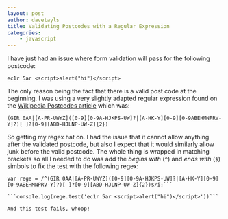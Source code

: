 ```yaml
--- 
layout: post 
author: davetayls 
title: Validating Postcodes with a Regular Expression
categories:
    - javascript
---
```


I have just had an issue where form validation will pass for the following postcode:

```ec1r 5ar <script>alert("hi")</script>```

The only reason being the fact that there is a valid post code at the beginning. I was using a very slightly adapted regular expression found on the [Wikipedia Postcodes article](http://en.wikipedia.org/wiki/Postcodes_in_the_United_Kingdom#Validation) which was:

```(GIR 0AA|[A-PR-UWYZ]([0-9][0-9A-HJKPS-UW]?|[A-HK-Y][0-9][0-9ABEHMNPRV-Y]?)[ ]?[0-9][ABD-HJLNP-UW-Z]{2})```

So getting my regex hat on. I had the issue that it cannot allow anything after the validated postcode, but also I expect that it would similarly allow junk before the valid postcode. The whole thing is wrapped in matching brackets so all I needed to do was add the _begins with_ (`^`) and _ends with_ (`$`) simbols to fix the test with the following regex:


```
var rege = /^(GIR 0AA|[A-PR-UWYZ]([0-9][0-9A-HJKPS-UW]?|[A-HK-Y][0-9][0-9ABEHMNPRV-Y]?)[ ]?[0-9][ABD-HJLNP-UW-Z]{2})$/i;```

```console.log(rege.test('ec1r 5ar <script>alert("hi")</script>'))```

And this test fails, whoop!

